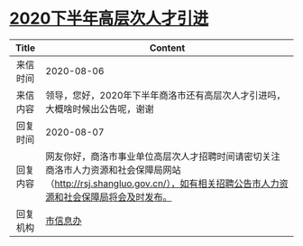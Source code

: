 # [2020下半年高层次人才引进](http://www.shangluo.gov.cn/zmhd/ldxxxx.jsp?urltype=leadermail.LeaderMailContentUrl&wbtreeid=1112&leadermailid=6282)

| Title |                                              Content                                              |
|:-----:|---------------------------------------------------------------------------------------------------|
| 来信时间  | 2020-08-06                                                                                        |
| 来信内容  | 领导，您好，2020年下半年商洛市还有高层次人才引进吗，大概啥时候出公告呢，谢谢                                                          |
| 回复时间  | 2020-08-07                                                                                        |
| 回复内容  | 网友你好，商洛市事业单位高层次人才招聘时间请密切关注商洛市人力资源和社会保障局网站（http://rsj.shangluo.gov.cn/），如有相关招聘公告市人力资源和社会保障局将会及时发布。 |
| 回复机构  | [市信息办](../../category/agencies/市信息办.md)                                                           |